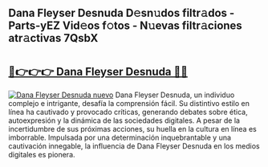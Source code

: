 ## Dana Fleyser Desnuda D𝚎sn𝚞dos filtr𝚊dos - Parts-yEZ Vid𝚎os f𝚘tos - N𝚞evas filtr𝚊ciones atr𝚊ctivas 7QsbX

# <h2><a href="http://mbd2qsg.tromn.icu/?c=Dana+Fleyser+Desnuda">🔗👉👉👉 Dana Fleyser Desnuda 🔗🔗</a></h2>

[![Dana Fleyser Desnuda nuevo](https://i.imgur.com/pEAQMta.gif)](http://mbd2qsg.tromn.icu/?c=Dana+Fleyser+Desnuda)
Dana Fleyser Desnuda, un individuo complejo e intrigante, desafía la comprensión fácil. Su distintivo estilo en línea ha cautivado y provocado críticas, generando debates sobre ética, autoexpresión y la dinámica de las sociedades digitales. A pesar de la incertidumbre de sus próximas acciones, su huella en la cultura en línea es imborrable. Impulsada por una determinación inquebrantable y una cautivación innegable, la influencia de Dana Fleyser Desnuda en los medios digitales es pionera.
